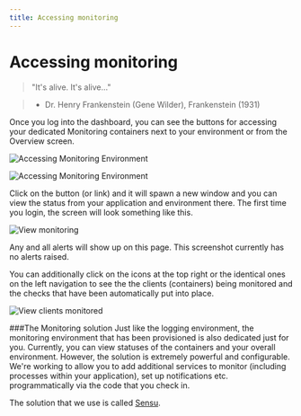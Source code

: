 ```yaml
---
title: Accessing monitoring
---
```


# Accessing monitoring

> "It's alive. It's alive..."

> - Dr. Henry Frankenstein (Gene Wilder), Frankenstein (1931)

Once you log into the dashboard, you can see the buttons for accessing your dedicated Monitoring containers next to your environment or from the Overview screen.

![Accessing Monitoring Environment](http://cdn2.dropmark.com/45280/3c2fe295698b54452f3027e74acaf5de0faad730/db_monitoring-archive.png)

![Accessing Monitoring Environment](http://cdn2.dropmark.com/45280/decb14a899d5ccb2e2c82a31df9a1aaa04c684c3/db_monitoring-overview.png)

Click on the button (or link) and it will spawn a new window and you can view the status from your application and environment there. The first time you login, the screen will look something like this.

![View monitoring](/assets/img/pics/36.view.monitoring.png)

Any and all alerts will show up on this page. This screenshot currently has no alerts raised.

You can additionally click on the icons at the top right or the identical ones on the left navigation to see the the clients (containers) being monitored and the checks that have been automatically put into place.

![View clients monitored](/assets/img/pics/37.view.clients.sensu.png)


###The Monitoring solution
Just like the logging environment, the monitoring environment that has been provisioned is also dedicated just for you. Currently, you can view statuses of the containers and your overall environment. However, the solution is extremely powerful and configurable. We're working to allow you to add additional services to monitor (including processes within your application), set up notifications etc. programmatically via the code that you check in.

The solution that we use is called [Sensu](http://sensuapp.org/#features).
